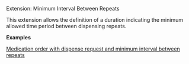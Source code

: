 Extension: Minimum Interval Between Repeats

This extension allows the definition of a duration indicating the minimum allowed time period between dispensing repeats.

**Examples**

[Medication order with dispense request and minimum interval between repeats](MedicationRequest-medicationrequest-example0.html)